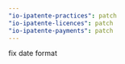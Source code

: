 ```yaml
---
"io-ipatente-practices": patch
"io-ipatente-licences": patch
"io-ipatente-payments": patch
---
```


fix date format

